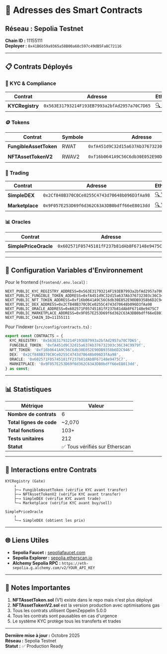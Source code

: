 # 🔗 Adresses des Smart Contracts

## Réseau : Sepolia Testnet
**Chain ID :** 11155111  
**Deployer :** `0x41B6b59a9365a58B00a68c597c49dB5Fa8C72116`

---

## 📋 Contrats Déployés

### 🔐 KYC & Compliance
| Contrat | Adresse | Etherscan |
|---------|---------|-----------|
| **KYCRegistry** | `0x563E31793214F193EB7993a2bfAd2957a70C7D65` | [🔍 Voir](https://sepolia.etherscan.io/address/0x563E31793214F193EB7993a2bfAd2957a70C7D65) |

### 🪙 Tokens
| Contrat | Symbole | Adresse | Etherscan |
|---------|---------|---------|-----------|
| **FungibleAssetToken** | RWAT | `0xfA451d9C32d15a637Ab376732303c36C34C9979f` | [🔍 Voir](https://sepolia.etherscan.io/address/0xfA451d9C32d15a637Ab376732303c36C34C9979f) |
| **NFTAssetTokenV2** | RWAV2 | `0xf16b0641A9C56C6db30E052E90DB9358b6D2C946` | [🔍 Voir](https://sepolia.etherscan.io/address/0xf16b0641A9C56C6db30E052E90DB9358b6D2C946) |

### 💱 Trading
| Contrat | Adresse | Etherscan |
|---------|---------|-----------|
| **SimpleDEX** | `0x2Cf848B370C0Ce0255C4743d70648b096D3fAa98` | [🔍 Voir](https://sepolia.etherscan.io/address/0x2Cf848B370C0Ce0255C4743d70648b096D3fAa98) |
| **Marketplace** | `0x9F057E253D69f6d362C63A3DB0bdff66eE8013dd` | [🔍 Voir](https://sepolia.etherscan.io/address/0x9F057E253D69f6d362C63A3DB0bdff66eE8013dd) |

### 📊 Oracles
| Contrat | Adresse | Etherscan |
|---------|---------|-----------|
| **SimplePriceOracle** | `0x602571F05745181fF237b81dAb8F67148e9475C7` | [🔍 Voir](https://sepolia.etherscan.io/address/0x602571F05745181fF237b81dAb8F67148e9475C7) |

---

## 🔧 Configuration Variables d'Environnement

Pour le frontend (`frontend/.env.local`) :
```env
NEXT_PUBLIC_KYC_REGISTRY_ADDRESS=0x563E31793214F193EB7993a2bfAd2957a70C7D65
NEXT_PUBLIC_FUNGIBLE_TOKEN_ADDRESS=0xfA451d9C32d15a637Ab376732303c36C34C9979f
NEXT_PUBLIC_NFT_TOKEN_ADDRESS=0xf16b0641A9C56C6db30E052E90DB9358b6D2C946
NEXT_PUBLIC_DEX_ADDRESS=0x2Cf848B370C0Ce0255C4743d70648b096D3fAa98
NEXT_PUBLIC_ORACLE_ADDRESS=0x602571F05745181fF237b81dAb8F67148e9475C7
NEXT_PUBLIC_MARKETPLACE_ADDRESS=0x9F057E253D69f6d362C63A3DB0bdff66eE8013dd
NEXT_PUBLIC_CHAIN_ID=11155111
```

Pour l'indexer (`src/config/contracts.ts`) :
```typescript
export const CONTRACTS = {
  KYC_REGISTRY: '0x563E31793214F193EB7993a2bfAd2957a70C7D65',
  FUNGIBLE_TOKEN: '0xfA451d9C32d15a637Ab376732303c36C34C9979f',
  NFT_TOKEN: '0xf16b0641A9C56C6db30E052E90DB9358b6D2C946',
  DEX: '0x2Cf848B370C0Ce0255C4743d70648b096D3fAa98',
  ORACLE: '0x602571F05745181fF237b81dAb8F67148e9475C7',
  MARKETPLACE: '0x9F057E253D69f6d362C63A3DB0bdff66eE8013dd',
} as const;
```

---

## 📊 Statistiques

| Métrique | Valeur |
|----------|--------|
| **Nombre de contrats** | 6 |
| **Total lignes de code** | ~2,070 |
| **Total fonctions** | 103+ |
| **Tests unitaires** | 212 |
| **Statut** | ✅ Tous vérifiés sur Etherscan |

---

## 🔄 Interactions entre Contrats

```
KYCRegistry (Gate)
    ↓
    ├─→ FungibleAssetToken (vérifie KYC avant transfer)
    ├─→ NFTAssetTokenV2 (vérifie KYC avant transfer)
    ├─→ SimpleDEX (vérifie KYC avant trade)
    └─→ Marketplace (vérifie KYC avant buy/sell)

SimplePriceOracle
    ↓
    └─→ SimpleDEX (obtient les prix)
```

---

## 🌐 Liens Utiles

- **Sepolia Faucet :** [sepoliafaucet.com](https://sepoliafaucet.com/)
- **Sepolia Explorer :** [sepolia.etherscan.io](https://sepolia.etherscan.io/)
- **Alchemy Sepolia RPC :** `https://eth-sepolia.g.alchemy.com/v2/YOUR_API_KEY`

---

## 📝 Notes Importantes

1. **NFTAssetToken.sol** (V1) existe dans le repo mais n'est plus déployé
2. **NFTAssetTokenV2.sol** est la version production avec optimisations gas
3. Tous les contrats utilisent OpenZeppelin 5.0.0
4. Tous les contrats sont pausables en cas d'urgence
5. Le système KYC protège tous les transferts et trades

---

**Dernière mise à jour :** Octobre 2025  
**Réseau :** Sepolia Testnet  
**Statut :** ✅ Production Ready
